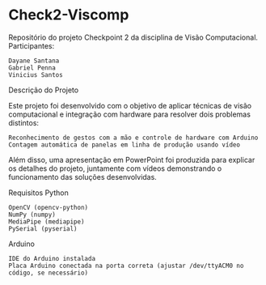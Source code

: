 # Check2-Viscomp

Repositório do projeto Checkpoint 2 da disciplina de Visão Computacional.
Participantes:

    Dayane Santana
    Gabriel Penna
    Vinicius Santos

Descrição do Projeto

Este projeto foi desenvolvido com o objetivo de aplicar técnicas de visão computacional e integração com hardware para resolver dois problemas distintos:

    Reconhecimento de gestos com a mão e controle de hardware com Arduino
    Contagem automática de panelas em linha de produção usando vídeo

Além disso, uma apresentação em PowerPoint foi produzida para explicar os detalhes do projeto, juntamente com vídeos demonstrando o funcionamento das soluções desenvolvidas.

Requisitos
Python

    OpenCV (opencv-python)
    NumPy (numpy)
    MediaPipe (mediapipe)
    PySerial (pyserial)

Arduino

    IDE do Arduino instalada
    Placa Arduino conectada na porta correta (ajustar /dev/ttyACM0 no código, se necessário)

